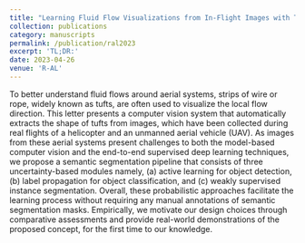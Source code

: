 ```yaml
---
title: "Learning Fluid Flow Visualizations from In-Flight Images with Tufts"
collection: publications
category: manuscripts
permalink: /publication/ral2023
excerpt: 'TL;DR:'
date: 2023-04-26
venue: 'R-AL'
---
```


To better understand fluid flows around aerial systems, strips of wire or rope, widely known as tufts, are often used to visualize the local flow direction. This letter presents a computer vision system that automatically extracts the shape of tufts from images, which have been collected during real flights of a helicopter and an unmanned aerial vehicle (UAV). As images from these aerial systems present challenges to both the model-based computer vision and the end-to-end supervised deep learning techniques, we propose a semantic segmentation pipeline that consists of three uncertainty-based modules namely, (a) active learning for object detection, (b) label propagation for object classification, and (c) weakly supervised instance segmentation. Overall, these probabilistic approaches facilitate the learning process without requiring any manual annotations of semantic segmentation masks. Empirically, we motivate our design choices through comparative assessments and provide real-world demonstrations of the proposed concept, for the first time to our knowledge.
